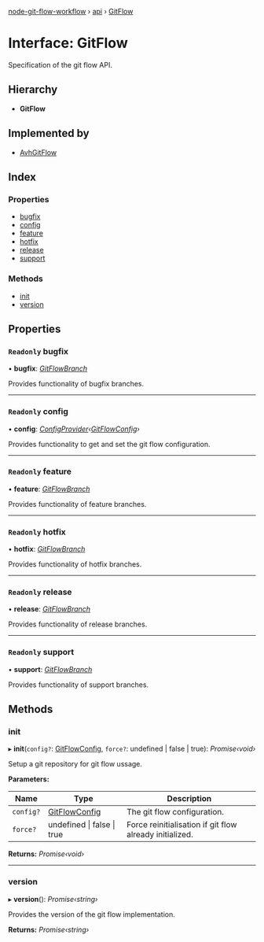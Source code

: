 [node-git-flow-workflow](../README.md) › [api](../modules/api.md) › [GitFlow](api.gitflow.md)

# Interface: GitFlow

Specification of the git flow API.

## Hierarchy

* **GitFlow**

## Implemented by

* [AvhGitFlow](../classes/avh.avhgitflow.md)

## Index

### Properties

* [bugfix](api.gitflow.md#readonly-bugfix)
* [config](api.gitflow.md#readonly-config)
* [feature](api.gitflow.md#readonly-feature)
* [hotfix](api.gitflow.md#readonly-hotfix)
* [release](api.gitflow.md#readonly-release)
* [support](api.gitflow.md#readonly-support)

### Methods

* [init](api.gitflow.md#init)
* [version](api.gitflow.md#version)

## Properties

### `Readonly` bugfix

• **bugfix**: *[GitFlowBranch](api.gitflowbranch.md)*

Provides functionality of bugfix branches.

___

### `Readonly` config

• **config**: *[ConfigProvider](api.configprovider.md)‹[GitFlowConfig](api.gitflowconfig.md)›*

Provides functionality to get and set the git flow configuration.

___

### `Readonly` feature

• **feature**: *[GitFlowBranch](api.gitflowbranch.md)*

Provides functionality of feature branches.

___

### `Readonly` hotfix

• **hotfix**: *[GitFlowBranch](api.gitflowbranch.md)*

Provides functionality of hotfix branches.

___

### `Readonly` release

• **release**: *[GitFlowBranch](api.gitflowbranch.md)*

Provides functionality of release branches.

___

### `Readonly` support

• **support**: *[GitFlowBranch](api.gitflowbranch.md)*

Provides functionality of support branches.

## Methods

###  init

▸ **init**(`config?`: [GitFlowConfig](api.gitflowconfig.md), `force?`: undefined | false | true): *Promise‹void›*

Setup a git repository for git flow ussage.

**Parameters:**

Name | Type | Description |
------ | ------ | ------ |
`config?` | [GitFlowConfig](api.gitflowconfig.md) | The git flow configuration. |
`force?` | undefined &#124; false &#124; true | Force reinitialisation if git flow already initialized.  |

**Returns:** *Promise‹void›*

___

###  version

▸ **version**(): *Promise‹string›*

Provides the version of the git flow implementation.

**Returns:** *Promise‹string›*
